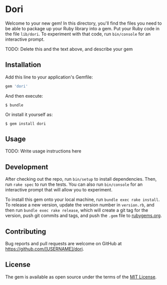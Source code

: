 # Dori

Welcome to your new gem! In this directory, you'll find the files you need to be able to package up your Ruby library into a gem. Put your Ruby code in the file `lib/dori`. To experiment with that code, run `bin/console` for an interactive prompt.

TODO: Delete this and the text above, and describe your gem

## Installation

Add this line to your application's Gemfile:

```ruby
gem 'dori'
```

And then execute:

    $ bundle

Or install it yourself as:

    $ gem install dori

## Usage

TODO: Write usage instructions here

## Development

After checking out the repo, run `bin/setup` to install dependencies. Then, run `rake spec` to run the tests. You can also run `bin/console` for an interactive prompt that will allow you to experiment.

To install this gem onto your local machine, run `bundle exec rake install`. To release a new version, update the version number in `version.rb`, and then run `bundle exec rake release`, which will create a git tag for the version, push git commits and tags, and push the `.gem` file to [rubygems.org](https://rubygems.org).

## Contributing

Bug reports and pull requests are welcome on GitHub at https://github.com/[USERNAME]/dori.


## License

The gem is available as open source under the terms of the [MIT License](http://opensource.org/licenses/MIT).

